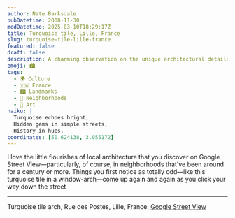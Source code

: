 ```yaml
---
author: Nate Barksdale
pubDatetime: 2008-11-30
modDatetime: 2025-03-10T18:29:17Z
title: Turquoise tile, Lille, France
slug: turquoise-tile-lille-france
featured: false
draft: false
description: A charming observation on the unique architectural details found in Lille, France, featuring a distinctive turquoise tile arch.
emoji: 🏙️
tags:
  - 🌍 Culture
  - 🇫🇷 France
  - 🏙️ Landmarks
  - 🌆 Neighborhoods
  - 🎨 Art
haiku: |
  Turquoise echoes bright,  
  Hidden gems in simple streets,  
  History in hues.
coordinates: [50.624138, 3.055172]
---
```


I love the little flourishes of local architecture that you discover on Google Street View—particularly, of course, in neighborhoods that've been around for a century or more. Things you first notice as totally odd—like this turquoise tile in a window-arch—come up again and again as you click your way down the street

---

Turquoise tile arch, Rue des Postes, Lille, France, [Google Street View](http://maps.google.com/?ie=UTF8&ll=50.624138,3.055172&spn=0.001371,0.007709&t=k&z=18&layer=c&cbll=50.624342,3.054897&panoid=xphGpEIFfD61gt1j-Dq_6A&cbp=12,299.0612578211729,,0,0.16263283502782824)
